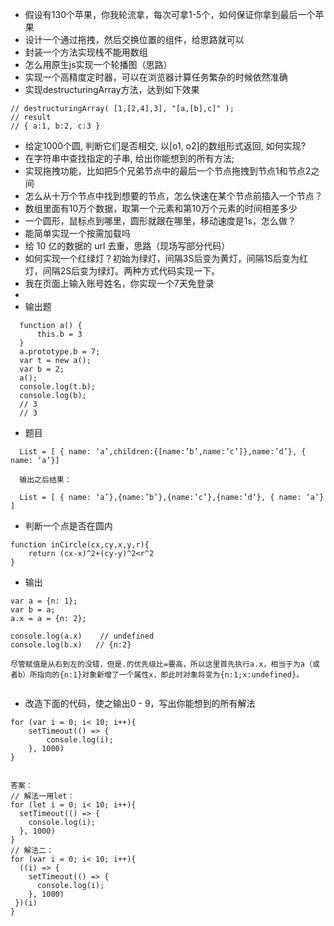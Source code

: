 - 假设有130个苹果，你我轮流拿，每次可拿1-5个，如何保证你拿到最后一个苹果
- 设计一个通过拖拽，然后交换位置的组件，给思路就可以
- 封装一个方法实现栈不能用数组
- 怎么用原生js实现一个轮播图（思路）
- 实现一个高精度定时器，可以在浏览器计算任务繁杂的时候依然准确
- 实现destructuringArray方法，达到如下效果
``` 
// destructuringArray( [1,[2,4],3], "[a,[b],c]" );
// result
// { a:1, b:2, c:3 }

```
- 给定1000个圆, 判断它们是否相交, 以[o1, o2]的数组形式返回, 如何实现?
- 在字符串中查找指定的子串, 给出你能想到的所有方法;
- 实现拖拽功能，比如把5个兄弟节点中的最后一个节点拖拽到节点1和节点2之间
- 怎么从十万个节点中找到想要的节点，怎么快速在某个节点前插入一个节点？
- 数组里面有10万个数据，取第一个元素和第10万个元素的时间相差多少
- 一个圆形，鼠标点到哪里，圆形就跟在哪里，移动速度是1s，怎么做？
- 能简单实现一个按需加载吗
- 给 10 亿的数据的 url 去重，思路（现场写部分代码）
- 如何实现一个红绿灯？初始为绿灯，间隔3S后变为黄灯，间隔1S后变为红灯，间隔2S后变为绿灯。两种方式代码实现一下。
- 我在页面上输入账号姓名，你实现一个7天免登录
- 
- 输出题
``` 
  function a() {
      this.b = 3
  }
  a.prototype.b = 7;
  var t = new a();
  var b = 2;
  a();
  console.log(t.b);
  console.log(b);
  // 3
  // 3

```
- 题目
``` 
  List = [ { name: ‘a’,children:{[name:’b’,name:’c’]},name:’d’}, { name: ‘a’}]
  
  输出之后结果：
  
  List = [ { name: ‘a’},{name:’b’},{name:’c’},{name:’d’}, { name: ‘a’} ]

```
- 判断一个点是否在圆内
``` 
function inCircle(cx,cy,x,y,r){
    return (cx-x)^2+(cy-y)^2<r^2
}

```

- 输出
``` 
var a = {n: 1};
var b = a;
a.x = a = {n: 2};

console.log(a.x) 	// undefined 
console.log(b.x)   // {n:2}

尽管赋值是从右到左的没错，但是.的优先级比=要高，所以这里首先执行a.x，相当于为a（或者b）所指向的{n:1}对象新增了一个属性x，即此时对象将变为{n:1;x:undefined}。


```
- 改造下面的代码，使之输出0 - 9，写出你能想到的所有解法
```  
for (var i = 0; i< 10; i++){
	setTimeout(() => {
		console.log(i);
    }, 1000)
}


答案：
// 解法一用let：
for (let i = 0; i< 10; i++){
  setTimeout(() => {
    console.log(i);
  }, 1000)
}
// 解法二：
for (var i = 0; i< 10; i++){
  ((i) => {
    setTimeout(() => {
      console.log(i);
    }, 1000)
 })(i)
}
```
